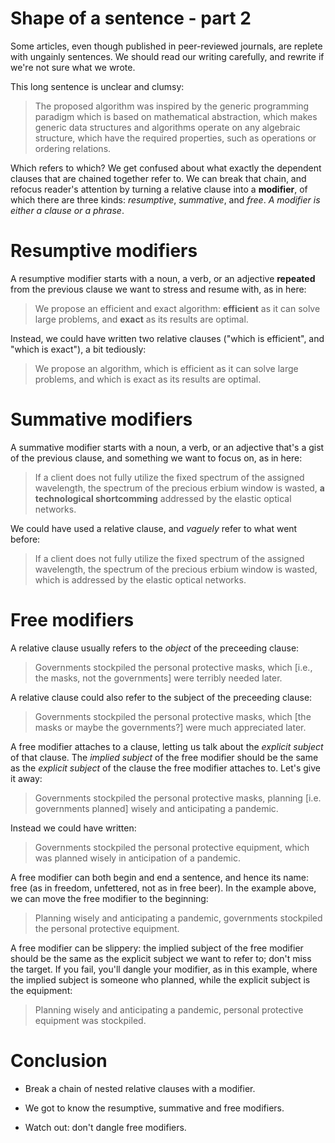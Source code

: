 # Shape of a sentence - part 2

Some articles, even though published in peer-reviewed journals, are
replete with ungainly sentences.  We should read our writing
carefully, and rewrite if we're not sure what we wrote.

This long sentence is unclear and clumsy:

> The proposed algorithm was inspired by the generic programming
> paradigm which is based on mathematical abstraction, which makes
> generic data structures and algorithms operate on any algebraic
> structure, which have the required properties, such as operations or
> ordering relations.

Which refers to which?  We get confused about what exactly the
dependent clauses that are chained together refer to.  We can break
that chain, and refocus reader's attention by turning a relative
clause into a **modifier**, of which there are three kinds:
*resumptive*, *summative*, and *free*.  *A modifier is either a clause
or a phrase*.

# Resumptive modifiers

A resumptive modifier starts with a noun, a verb, or an adjective
**repeated** from the previous clause we want to stress and resume
with, as in here:

> We propose an efficient and exact algorithm: **efficient** as it can
> solve large problems, and **exact** as its results are optimal.

Instead, we could have written two relative clauses ("which is
efficient", and "which is exact"), a bit tediously:

> We propose an algorithm, which is efficient as it can solve large
> problems, and which is exact as its results are optimal.

# Summative modifiers

A summative modifier starts with a noun, a verb, or an adjective
that's a gist of the previous clause, and something we want to focus
on, as in here:

> If a client does not fully utilize the fixed spectrum of the
> assigned wavelength, the spectrum of the precious erbium window is
> wasted, **a technological shortcomming** addressed by the elastic
> optical networks.

We could have used a relative clause, and *vaguely* refer to what went
before:

> If a client does not fully utilize the fixed spectrum of the
> assigned wavelength, the spectrum of the precious erbium window is
> wasted, which is addressed by the elastic optical networks.

# Free modifiers

A relative clause usually refers to the *object* of the preceeding
clause:

> Governments stockpiled the personal protective masks, which [i.e.,
> the masks, not the governments] were terribly needed later.

A relative clause could also refer to the subject of the preceeding
clause:

> Governments stockpiled the personal protective masks, which [the
> masks or maybe the governments?] were much appreciated later.

A free modifier attaches to a clause, letting us talk about the
*explicit subject* of that clause.  The *implied subject* of the free
modifier should be the same as the *explicit subject* of the clause
the free modifier attaches to.  Let's give it away:

> Governments stockpiled the personal protective masks, planning
> [i.e. governments planned] wisely and anticipating a pandemic.

Instead we could have written:

> Governments stockpiled the personal protective equipment, which was
> planned wisely in anticipation of a pandemic.

A free modifier can both begin and end a sentence, and hence its name:
free (as in freedom, unfettered, not as in free beer).  In the example
above, we can move the free modifier to the beginning:

> Planning wisely and anticipating a pandemic, governments stockpiled
> the personal protective equipment.

A free modifier can be slippery: the implied subject of the free
modifier should be the same as the explicit subject we want to refer
to; don't miss the target.  If you fail, you'll dangle your modifier,
as in this example, where the implied subject is someone who planned,
while the explicit subject is the equipment:

> Planning wisely and anticipating a pandemic, personal protective
> equipment was stockpiled.

# Conclusion

* Break a chain of nested relative clauses with a modifier.

* We got to know the resumptive, summative and free modifiers.

* Watch out: don't dangle free modifiers.
